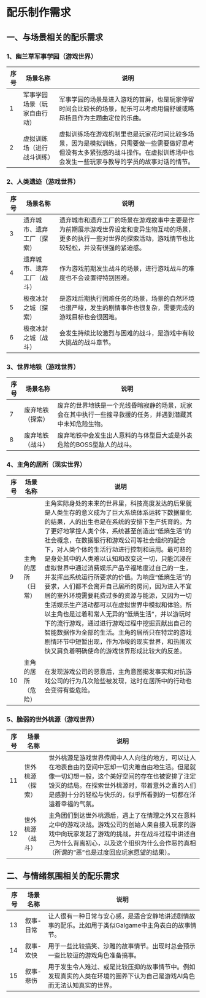 # 配乐制作需求

## 一、与场景相关的配乐需求

### 1、幽兰草军事学园（游戏世界）

|序号|场景名称|说明|
|-|-|-|
|1|军事学园场景（玩家自由行动）|军事学园的场景是进入游戏的首屏，也是玩家停留时间会比较长的场景，配乐可以考虑用偏舒缓或略昂扬且作为主题曲定位的乐曲。|
|2|虚拟训练场（进行战斗训练）|虚拟训练场在游戏机制里也是玩家花时间比较多场景，因为是模拟训练，只需要做一些需要做好思考但没有太多紧张感的战斗操作。在虚拟训练场中也会发生一些玩家与教导的学员的故事对话的情节。|

### 2、人类遗迹（游戏世界）

|序号|场景名称|说明|
|-|-|-|
|3|遗弃城市、遗弃工厂（探索）|遗弃城市和遗弃工厂的场景在游戏故事中主要是作为前期展示游戏世界设定和变异生物互动的场景，更多的执行一些对世界的探索活动，游戏情节也比较轻松，并没有很强的紧迫感。|
|4|遗弃城市、遗弃工厂（战斗）|作为游戏前期发生战斗的场景，进行游戏战斗的难度也不会设置得特别困难。|
|5|极夜冰封之城（探索）|是游戏后期执行困难任务的场景，场景的自然环境也很严峻，发生的剧情事件也很复杂，需要完成的游戏目标也会很困难。|
|6|极夜冰封之城（战斗）|会发生持续比较激烈与困难的战斗，是游戏中有较大挑战的战斗章节。|

### 3、世界地铁（游戏世界）

|序号|场景名称|说明|
|-|-|-|
|7|废弃地铁（探索）|废弃的世界地铁是一个光线昏暗寂静的场景，玩家会在其中执行一些搜寻救援的任务，并遇到潜藏其中未知危险生物。|
|8|废弃地铁（战斗）|废弃地铁中会发生出人意料的与体型巨大或是外表危险的BOSS型敌人的战斗。|

### 4、主角的居所（现实世界）

|序号|场景名称|说明|
|-|-|-|
|9|主角的居所（日常）|主角实际身处的未来的世界里，科技高度发达的后果就是人类生存的意义成为了巨大系统体系运转下数据量化的结果，人的出生也是在系统的安排下生产抚育的。为了更好地掌控人类个体，系统甚至创造出“低熵生活”的社会概念，在数据银行和游戏公司等社会组织的配合下，对人类个体的生活行动进行控制和运用。最可悲的是身处其中的人类难以认知和改变这一切，只能沉浸在虚拟世界中通过消费娱乐产品辛福地度过自己的一生，并发挥出系统运行所要求的价值。为响应“低熵生活”的要求，人们都不会离开自己居所的房间，因为进入不宜居的室外环境需要耗费过多的资源与能源，又因为一切生活娱乐生产活动都可以在虚拟世界中模拟和体验。所以主角也是过着和常人无异的“低熵生活”，并以游玩时下的流行游戏，通过进行游戏过程中挖掘贡献出自己的智能数据作为全部的生活。主角的居所只在特定的游戏剧情环节中短暂出现，作为冷峻的现实世界，和热闹欢快又肩负着明确使命的游戏世界形成比较大的反差。|
|10|主角的居所（危险）|在发现游戏公司的恶意后，主角意图揭发事实和对抗游戏公司的行为几次险些被发现，这时在居所中的行动也会变得有些危险。|

### 5、脆弱的世外桃源（游戏世界）

|序号|场景名称|说明|
|-|-|-|
|11|世外桃源（探索）|世外桃源是游戏世界传闻中人人向往的地方，可以让人在地表自由的空间中忘却一切灾难自由地生活。但是就像一切幻想一般，这个美好空间的存在也被安排了注定毁灭的结局。在探索世外桃源时，带着意外之喜的人们是感到十分的轻松与快乐的，似乎所看到的一切都在洋溢着幸福的气氛。|
|12|世外桃源（战斗）|主角团们到达世外桃源后，遇上了在情理之外又在意料之中的游戏决战。游戏公司的创始人亲自接入玩家的游戏中向玩家发起了游戏的挑战，并在战斗过程中讲述自己为什么背离初心，以及这个组织为什么会作恶的真相（所谓的“恶”也是过度回应玩家愿望的结果）。|

## 二、与情绪氛围相关的配乐需求

|序号|场景名称|说明|
|-|-|-|
|13|叙事-日常|让人很有一种日常与安心感，是适合安静地讲述剧情故事的配乐。比如用于类似Galgame中主角表白的故事情节。|
|14|叙事-欢快|用于一些比较搞笑、沙雕的故事情节。出现时总会预示一些比较逗的游戏角色准备搞事。|
|15|叙事-悲伤|用于发生令人难过、或是比较压抑的故事情节中。例如发现真实的人类在环境的圈养下认为自己是游戏AI角色而无法认知真实的世界。|
